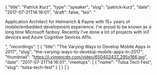 {
  "title": "Patrick Kurz",
  "type": "speaker",
  "slug": "patrick-kurz",
  "date": "2017-07-21T14:16:01",
  "draft": false,
  "bio": "<p>Application Architect for Helmerich & Payne with 15+ years of mobile/embedded development experience. I'm proud to be known as a long time Microsoft fanboy. Recently I've done a lot of projects with IoT devices and Azure Cognitive Sevices APIs.</p>",
  "recordings": [
    {
      "title": "The Varying Ways to Develop Mobile Apps in 2017",
      "slug": "the-varying-ways-to-develop-mobile-apps-in-2017",
      "thumbnail": "https://i.vimeocdn.com/video/650402437_295x166.jpg",
      "date": "2017-07-21T14:16:01",
      "meetups": [
        {
          "name": "Tulsa Tech Fest",
          "slug": "tulsa-tech-fest"
        }
      ]
    }
  ]
}